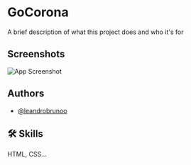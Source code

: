 
# GoCorona

A brief description of what this project does and who it's for


## Screenshots

![App Screenshot](https://via.placeholder.com/468x300?text=App+Screenshot+Here)


## Authors

- [@leandrobrunoo](https://www.github.com/leandrobrunoo)


## 🛠 Skills
HTML, CSS...
